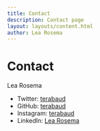 ```yaml
---
title: Contact
description: Contact page
layout: layouts/content.html
author: Lea Rosema
---
```


# Contact

Lea Rosema

- Twitter: [terabaud](https://twitter.com/terabaud/)
- GitHub: [terabaud](https://github.com/terabaud/)
- Instagram: [terabaud](https://instagram.com/terabaud/)
- LinkedIn: [Lea Rosema](https://linkedin.com/in/lea-rosema/)

